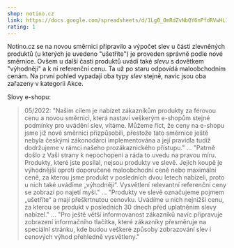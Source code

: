 ```yaml
---
shop: notino.cz
link: https://docs.google.com/spreadsheets/d/1Lg0_OmRdZvNbQY6nPfdRVwHL1xP7K52ake4dLC3_pUo/edit?usp=sharing
rating: 1
---
```


Notino.cz se na novou směrnici připravilo a výpočet slev u části zlevněných produktů (u kterých je uvedeno "ušetříte") je proveden správně podle nové směrnice. Ovšem u další časti produktů uvádí také _slevu_ s dovětkem "výhodněji" a k ní referenční cenu. Ta už po staru odpovídá maloobchodním cenám. Na první pohled vypadají oba typy _slev_ stejně, navíc jsou oba zařazeny v kategorii Akce.

Slovy e-shopu:

> 05/2022: "Našim cílem je nabízet zákazníkům produkty za férovou cenu a novou směrnici, která nastaví veškerým e-shopům stejné podmínky pro uvádění slev, vítáme. Můžeme říct, že ceny na e-shopu jsme již nové směrnici přizpůsobili, přestože tato směrnice ještě nebyla českými zákonodárci implementována a její pravidla tudíž dodržujeme v rámci našeho prozákaznického přístupu." ... "Patrně došlo z Vaší strany k nepochopení a ráda to uvedu na pravou míru. Produkty, které jste posílal, nejsou produkty ve slevě. Jejich koupě je výhodnější oproti doporučené maloobchodní ceně nebo maximální ceně, za kterou jsme produkt v posledních dvou letech nabízeli, proto u nich také uvádíme „výhodněji“. Vysvětlení relevantní referenční ceny se zobrazí po najetí myši." ... "Produkty ve slevě označujeme pojmem „ušetříte“ a mají přeškrtnutou cenovku. Uvádíme u nich nejnižší cenu, za kterou se produkt v posledních 30 dnech před uplatněním slevy nabízel." ... "Pro ještě větší informovanost zákazníků navíc připravuje zobrazení informačního tlačítka, které zákazníky přesměruje na speciální stránku, kde budou veškeré způsoby zobrazování slev i cenových výhod přehledně vysvětleny."
